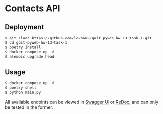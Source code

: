 # Contacts API

## Deployment

```bash
$ git clone https://github.com/lexhouk/goit-pyweb-hw-13-task-1.git
$ cd goit-pyweb-hw-13-task-1
$ poetry install
$ docker compose up -d
$ alembic upgrade head
```

## Usage

```bash
$ docker compose up -d
$ poetry shell
$ python main.py
```

All available endoints can be viewed in [Swagger UI](http://localhost:8000/docs)
or [ReDoc](http://localhost:8000/redoc), and can only be tested in the former.
